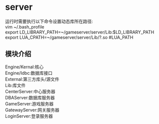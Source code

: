 ﻿# server
运行时需要执行以下命令设置动态库所在路径:  
vim ~/.bash_profile  
export LD_LIBRARY_PATH=~/gameserver/server/Lib:$LD_LIBRARY_PATH  
export LUA_CPATH=~/gameserver/server/Lib/?.so  #LUA_PATH  

## 模块介绍
Engine/Kernal:核心  
Engine/Idbc:数据库接口  
External:第三方库头/源文件  
Lib:库文件  
CenterServer:中心服务器  
DBAServer:数据库服务器  
GameServer:游戏服务器  
GatewayServer:网关服务器  
LoginServer:登录服务器  
